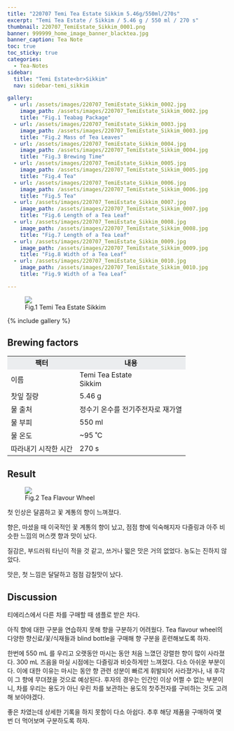 ```yaml
---
title: "220707 Temi Tea Estate Sikkim 5.46g/550ml/270s"
excerpt: "Temi Tea Estate / Sikkim / 5.46 g / 550 ml / 270 s"
thumbnail: 220707_TemiEstate_Sikkim_0001.png
banner: 999999_home_image_banner_blacktea.jpg
banner_caption: Tea Note
toc: true
toc_sticky: true
categories:
  - Tea-Notes
sidebar:
  title: "Temi Estate<br>Sikkim"
  nav: sidebar-temi_sikkim

gallery:
  - url: /assets/images/220707_TemiEstate_Sikkim_0002.jpg
    image_path: /assets/images/220707_TemiEstate_Sikkim_0002.jpg
    title: "Fig.1 Teabag Package"
  - url: /assets/images/220707_TemiEstate_Sikkim_0003.jpg
    image_path: /assets/images/220707_TemiEstate_Sikkim_0003.jpg
    title: "Fig.2 Mass of Tea Leaves"
  - url: /assets/images/220707_TemiEstate_Sikkim_0004.jpg
    image_path: /assets/images/220707_TemiEstate_Sikkim_0004.jpg
    title: "Fig.3 Brewing Time"
  - url: /assets/images/220707_TemiEstate_Sikkim_0005.jpg
    image_path: /assets/images/220707_TemiEstate_Sikkim_0005.jpg
    title: "Fig.4 Tea"
  - url: /assets/images/220707_TemiEstate_Sikkim_0006.jpg
    image_path: /assets/images/220707_TemiEstate_Sikkim_0006.jpg
    title: "Fig.5 Tea"
  - url: /assets/images/220707_TemiEstate_Sikkim_0007.jpg
    image_path: /assets/images/220707_TemiEstate_Sikkim_0007.jpg
    title: "Fig.6 Length of a Tea Leaf"
  - url: /assets/images/220707_TemiEstate_Sikkim_0008.jpg
    image_path: /assets/images/220707_TemiEstate_Sikkim_0008.jpg
    title: "Fig.7 Length of a Tea Leaf"
  - url: /assets/images/220707_TemiEstate_Sikkim_0009.jpg
    image_path: /assets/images/220707_TemiEstate_Sikkim_0009.jpg
    title: "Fig.8 Width of a Tea Leaf"
  - url: /assets/images/220707_TemiEstate_Sikkim_0010.jpg
    image_path: /assets/images/220707_TemiEstate_Sikkim_0010.jpg
    title: "Fig.9 Width of a Tea Leaf"

---
```



<figure class="align-center">
  <a href="{{ site.url }}{{ site.baseurl }}/assets/images/220707_TemiEstate_Sikkim_0000.png">
  <img src="{{ site.url }}{{ site.baseurl }}/assets/images/220707_TemiEstate_Sikkim_0000.png">
  </a>
  <figcaption>
  Fig.1 Temi Tea Estate Sikkim
  </figcaption>
</figure>

{% include gallery %}

## Brewing factors

<div align="center">
  <table align = "center" >
      <tr bgcolor="#ebedef" align ="center">
      <td><b>팩터</b></td>
      <td><b>내용</b></td>
      </tr>
      <tr>
      <td>이름</td>
      <td>Temi Tea Estate<br>Sikkim</td>
      </tr>
      <tr>
      <td>찻잎 질량</td>
      <td>5.46 g</td>
      </tr>
      <tr>
    <td>물 출처</td>
      <td>정수기 온수를 전기주전자로 재가열</td>
      </tr>
      <tr>
    <td>물 부피</td>
      <td>550 ml</td>
      </tr>
      <tr>
    <td>물 온도</td>
      <td>~95 ˚C</td>
      </tr>
      <tr>
    <td>따라내기 시작한 시간</td>
      <td>270 s</td>
      </tr>
  </table>
</div>

## Result

<figure style="width: 450px" class="align-center">
  <a href="{{ site.url }}{{ site.baseurl }}/assets/images/200417_TeaFlavourWheel_eng.png">
  <img src="{{ site.url }}{{ site.baseurl }}/assets/images/200417_TeaFlavourWheel_eng.png">
  </a>
  <figcaption>
  Fig.2 Tea Flavour Wheel
  </figcaption>
  <!-- <p style="color:#aeb6bf;" style="font-size:16px;">Fig.1 Temi Tea Estate Sikkim</p> -->
</figure>

첫 인상은 달콤하고 꽃 계통의 향이 느껴졌다.

향은, 마셨을 때 이국적인 꽃 계통의 향이 났고, 점점 향에 익숙해지자 다즐링과 아주 비슷한 느낌의 머스캣 향과 맛이 났다.

질감은, 부드러워 타닌이 적을 것 같고, 쓰거나 떫은 맛은 거의 없었다. 농도는 진하지 않았다.

맛은, 첫 느낌은 달달하고 점점 감칠맛이 났다.

## Discussion

티에리스에서 다른 차를 구매할 때 샘플로 받은 차다.

아직 향에 대한 구분을 연습하지 못해 향을 구분하기 어려웠다. Tea flavour wheel의 다양한 향신료/꽃/식재들과 blind bottle을 구매해 향 구분을 훈련해보도록 하자.

한번에 550 mL 를 우리고 오랫동안 마시는 동안 처음 느꼈던 강렬한 향이 많이 사라졌다. 300 mL 즈음을 마실 시점에는 다즐링과 비슷하게만 느껴졌다. 다소 아쉬운 부분이다. 이에 대한 이유는 마시는 동안 향 관련 성분이 빠르게 휘발되어 사라졌거나, 내 후각이 그 향에 무뎌졌을 것으로 예상된다. 후자의 경우는 인간인 이상 어쩔 수 없는 부분이니, 차를 우리는 용도가 아닌 우린 차를 보관하는 용도의 찻주전자를 구비하는 것도 고려해 보아야겠다.

좋은 차였는데 상세한 기록을 하지 못함이 다소 아쉽다. 추후 해당 제품을 구매하여 몇 번 더 먹어보며 구분하도록 하자.
